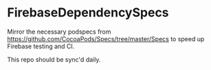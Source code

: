# FirebaseDependencySpecs

Mirror the necessary podspecs from https://github.com/CocoaPods/Specs/tree/master/Specs to speed
up Firebase testing and CI.

This repo should be sync'd daily.  
 
